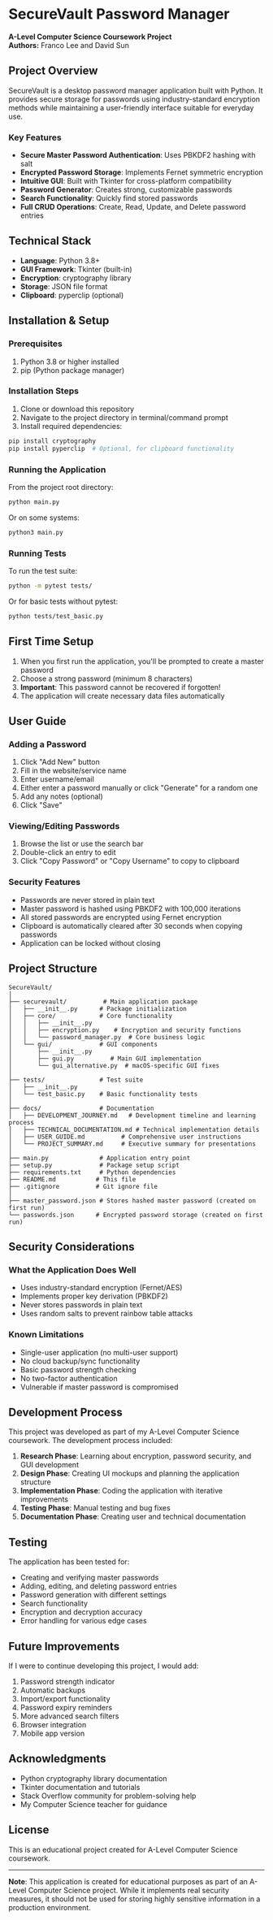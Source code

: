 # SecureVault Password Manager

**A-Level Computer Science Coursework Project**  
**Authors:** Franco Lee and David Sun

## Project Overview

SecureVault is a desktop password manager application built with Python. It provides secure storage for passwords using industry-standard encryption methods while maintaining a user-friendly interface suitable for everyday use.

### Key Features

- **Secure Master Password Authentication**: Uses PBKDF2 hashing with salt
- **Encrypted Password Storage**: Implements Fernet symmetric encryption
- **Intuitive GUI**: Built with Tkinter for cross-platform compatibility
- **Password Generator**: Creates strong, customizable passwords
- **Search Functionality**: Quickly find stored passwords
- **Full CRUD Operations**: Create, Read, Update, and Delete password entries

## Technical Stack

- **Language**: Python 3.8+
- **GUI Framework**: Tkinter (built-in)
- **Encryption**: cryptography library
- **Storage**: JSON file format
- **Clipboard**: pyperclip (optional)

## Installation & Setup

### Prerequisites

1. Python 3.8 or higher installed
2. pip (Python package manager)

### Installation Steps

1. Clone or download this repository
2. Navigate to the project directory in terminal/command prompt
3. Install required dependencies:

```bash
pip install cryptography
pip install pyperclip  # Optional, for clipboard functionality
```

### Running the Application

From the project root directory:

```bash
python main.py
```

Or on some systems:

```bash
python3 main.py
```

### Running Tests

To run the test suite:

```bash
python -m pytest tests/
```

Or for basic tests without pytest:

```bash
python tests/test_basic.py
```

## First Time Setup

1. When you first run the application, you'll be prompted to create a master password
2. Choose a strong password (minimum 8 characters)
3. **Important**: This password cannot be recovered if forgotten!
4. The application will create necessary data files automatically

## User Guide

### Adding a Password

1. Click "Add New" button
2. Fill in the website/service name
3. Enter username/email
4. Either enter a password manually or click "Generate" for a random one
5. Add any notes (optional)
6. Click "Save"

### Viewing/Editing Passwords

1. Browse the list or use the search bar
2. Double-click an entry to edit
3. Click "Copy Password" or "Copy Username" to copy to clipboard

### Security Features

- Passwords are never stored in plain text
- Master password is hashed using PBKDF2 with 100,000 iterations
- All stored passwords are encrypted using Fernet encryption
- Clipboard is automatically cleared after 30 seconds when copying passwords
- Application can be locked without closing

## Project Structure

```
SecureVault/
│
├── securevault/          # Main application package
│   ├── __init__.py      # Package initialization
│   ├── core/            # Core functionality
│   │   ├── __init__.py
│   │   ├── encryption.py    # Encryption and security functions
│   │   └── password_manager.py  # Core business logic
│   └── gui/             # GUI components
│       ├── __init__.py
│       ├── gui.py          # Main GUI implementation
│       └── gui_alternative.py  # macOS-specific GUI fixes
│
├── tests/               # Test suite
│   ├── __init__.py
│   └── test_basic.py    # Basic functionality tests
│
├── docs/                # Documentation
│   ├── DEVELOPMENT_JOURNEY.md   # Development timeline and learning process
│   ├── TECHNICAL_DOCUMENTATION.md # Technical implementation details
│   ├── USER_GUIDE.md          # Comprehensive user instructions
│   └── PROJECT_SUMMARY.md     # Executive summary for presentations
│
├── main.py              # Application entry point
├── setup.py             # Package setup script
├── requirements.txt     # Python dependencies
├── README.md           # This file
├── .gitignore          # Git ignore file
│
├── master_password.json # Stores hashed master password (created on first run)
└── passwords.json      # Encrypted password storage (created on first run)
```

## Security Considerations

### What the Application Does Well

- Uses industry-standard encryption (Fernet/AES)
- Implements proper key derivation (PBKDF2)
- Never stores passwords in plain text
- Uses random salts to prevent rainbow table attacks

### Known Limitations

- Single-user application (no multi-user support)
- No cloud backup/sync functionality
- Basic password strength checking
- No two-factor authentication
- Vulnerable if master password is compromised

## Development Process

This project was developed as part of my A-Level Computer Science coursework. The development process included:

1. **Research Phase**: Learning about encryption, password security, and GUI development
2. **Design Phase**: Creating UI mockups and planning the application structure
3. **Implementation Phase**: Coding the application with iterative improvements
4. **Testing Phase**: Manual testing and bug fixes
5. **Documentation Phase**: Creating user and technical documentation

## Testing

The application has been tested for:

- Creating and verifying master passwords
- Adding, editing, and deleting password entries
- Password generation with different settings
- Search functionality
- Encryption and decryption accuracy
- Error handling for various edge cases

## Future Improvements

If I were to continue developing this project, I would add:

1. Password strength indicator
2. Automatic backups
3. Import/export functionality
4. Password expiry reminders
5. More advanced search filters
6. Browser integration
7. Mobile app version

## Acknowledgments

- Python cryptography library documentation
- Tkinter documentation and tutorials
- Stack Overflow community for problem-solving help
- My Computer Science teacher for guidance

## License

This is an educational project created for A-Level Computer Science coursework.

---

**Note**: This application is created for educational purposes as part of an A-Level Computer Science project. While it implements real security measures, it should not be used for storing highly sensitive information in a production environment. 